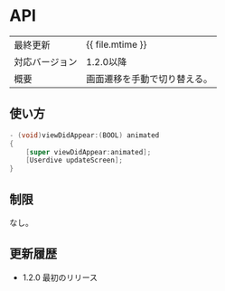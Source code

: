 # API

|                |                              |
|:---------------|:-----------------------------|
| 最終更新       | {{ file.mtime }}             |
| 対応バージョン | 1.2.0以降                    |
| 概要           | 画面遷移を手動で切り替える。 |

## 使い方

```objective-c
- (void)viewDidAppear:(BOOL) animated
{
    [super viewDidAppear:animated];
    [Userdive updateScreen];
}
```

## 制限

なし。

## 更新履歴

- 1.2.0 最初のリリース
